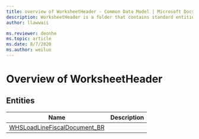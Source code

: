 ```yaml
---
title: overview of WorksheetHeader - Common Data Model | Microsoft Docs
description: WorksheetHeader is a folder that contains standard entities related to the Common Data Model.
author: llawwaii

ms.reviewer: deonhe
ms.topic: article
ms.date: 8/7/2020
ms.author: weiluo
---
```


# Overview of WorksheetHeader


## Entities

|Name|Description|
|---|---|
|[WHSLoadLineFiscalDocument_BR](WHSLoadLineFiscalDocument_BR.md)||
